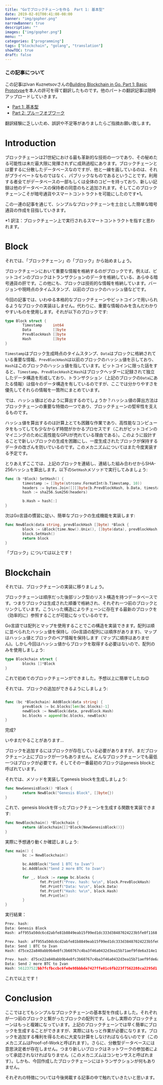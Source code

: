 ```yaml
---
title: "Goでブロックチェーンを作る  Part 1: 基本型"
date: 2019-02-01T00:41:08-08:00
banner: "img/gopher.png"
narrowBanner: true
description: ""
images: ["img/gopher.png"]
menu: ""
categories: ["programming"]
tags: ["blockchain", "golang", "translation"]
showTOC: true
draft: false
---
```


### この記事について

この記事はIvan Kuznetsovさんの[Building Blockchain in Go. Part 1: Basic Prototype](https://jeiwan.cc/posts/building-blockchain-in-go-part-1/)を本人の許可を得て翻訳したものです。他のパートの翻訳記事は随時アップロードしていきます。

<!--more-->

- [Part 1: 基本型](https://seita.tokyo/2019/02/01/go%E3%81%A7%E3%83%96%E3%83%AD%E3%83%83%E3%82%AF%E3%83%81%E3%82%A7%E3%83%BC%E3%83%B3%E3%82%92%E4%BD%9C%E3%82%8B-part-1-%E5%9F%BA%E6%9C%AC%E5%9E%8B/)
- [Part 2: プルーフオブワーク](https://seita.tokyo/2019/02/02/go%E3%81%A7%E3%83%96%E3%83%AD%E3%83%83%E3%82%AF%E3%83%81%E3%82%A7%E3%83%BC%E3%83%B3%E3%82%92%E4%BD%9C%E3%82%8B-part-2-%E3%83%97%E3%83%AB%E3%83%BC%E3%83%95%E3%82%AA%E3%83%96%E3%83%AF%E3%83%BC%E3%82%AF/)

翻訳経験に乏しいため、誤訳や不足等がありましたらご指摘お願い致します。

<div id="toc-position"></div>

# Introduction

ブロックチェーンは21世紀における最も革新的な技術の一つであり、その秘めたる可能性は未だ最大限に発揮されずに成熟過程にあります。ブロックチェーンとは要するに分散したデータベースなのですが、他と一線を画しているのは、それがプライベートなものではなく、パブリックなものであるということです。利用する者全てがデータベースの一部もしくは全体のコピーを持っており、新しい記録は他のデータベースの保持者の同意のもと追加されます。そしてこのブロックチェーンこそが暗号通貨やスマートコントラクトを可能にしたのです*1。

この一連の記事を通じて、シンプルなブロックチェーンを土台とした簡単な暗号通貨の作成を目指していきます。

*1 訳注：ブロックチェーン上で実行されるスマートコントラクトを指すと思われます。

# Block

それでは、「ブロックチェーン」の「ブロック」から始めましょう。

ブロックチェーンにおいて重要な情報を格納するのがブロックです。例えば、ビットコインのブロックはトランザクションのデータを格納している、あらゆる暗号通貨の肝です。この他にも、ブロックは技術的な情報を格納しています。バージョンや現時点のタイムスタンプ、以前のブロックのハッシュ値などです。

今回の記事では、いわゆる本格的なブロックチェーンやビットコインで用いられるようなブロックの実装はしません。代わりに、重要な情報のみを含んだわかりやすいものを使用します。それが以下のブロックです:

```Go
type Block struct {
        Timestamp     int64
        Data          []byte
        PrevBlockHash []byte
        Hash          []byte
}
```

`Timestamp`はブロック生成時点のタイムスタンプ、`Data`はブロックに格納されている重要な情報、`PrevBlockHash`は以前のブロックのハッシュ値を示しており、`Hash`はこのブロックのハッシュ値を指しています。ビットコインに限った話をすると、`Timestamp`、`PrevBlockHash`と`Hash`はブロックヘッダーに記録されて独立したデータ構造を形成しており、トランザクション（上記のブロックの`Data`にあたる情報）は個々のデータ構造を有しているのですが、ここでは分かりやすさを優先してそれらの情報を一箇所にまとめています。

では、ハッシュ値はどのように算出するのでしょうか？ハッシュ値の算出方法はブロックチェーンの重要な特徴の一つであり、ブロックチェーンの堅牢性を支えるものです。

ハッシュ値を算出するのは計算上とても困難な作業であり、高性能なコンピュータをもってしても少なからず時間がかかるプロセスです（これがビットコインのマイニングのために高性能なGPUが売れている理由である）。このように設計することで新しいブロックの生成を困難にし、一度生成されたブロックが保持するデータの改ざんを防いでいるのです。このメカニズムについてはまた今度実装する予定です。

とりあえずここでは、上記のブロックを連結し、連結した組み合わせからSHA-256ハッシュを算出します。以下の`SetHash`メソッドで実行してみましょう:

```Go
func (b *Block) SetHash() {
        timestamp := []byte(strconv.FormatInt(b.Timestamp, 10))
        headers := bytes.Join([][]byte{b.PrevBlockHash, b.Data, timestamp}, []byte{})
        hash := sha256.Sum256(headers)

        b.Hash = hash[:]
}
```

次はGo言語の慣習に従い、簡単なブロックの生成機能を実装します:

```Go
func NewBlock(data string, prevBlockHash []byte) *Block {
        block := &Block{time.Now().Unix(), []byte(data), prevBlockHash, []byte{}}
        block.SetHash()
        return block
}
```

「ブロック」については以上です！

# Blockchain

それでは、ブロックチェーンの実装に移りましょう。

ブロックチェーンは順序だった後部リンク型のリスト構造を持つデータベースです。つまりブロックは生成された順番で格納され、それぞれ一つ前のブロックとリンクしています。こういった構造によりチェーンに存在する最新のブロックを（効率的に）参照することが可能になっているのです。

Go言語では配列とマップを使用することでこの構造を実装できます。配列は順に並べられたハッシュ値を保持し（Go言語の配列には順序があります)、マップはハッシュ値とブロックのペア情報を保持します（マップに順序はありません)。しかし今回はハッシュ値からブロックを取得する必要はないので、配列のみを使用しましょう:

```Go
type Blockchain struct {
        blocks []*Block
}
```

これで初めてのブロックチェーンができました。予想以上に簡単でしたね😉

それでは、ブロックの追加ができるようにしましょう:

```Go

func (bc *Blockchain) AddBlock(data string) {
        prevBlock := bc.blocks[len(bc.blocks)-1]
        newBlock := NewBlock(data, prevBlock.Hash)
        bc.blocks = append(bc.blocks, newBlock)
}
```

完成?

いやまだやることがあります...

ブロックを追加するにはブロックが存在している必要がありますが、まだブロックチェーン上にブロックが一つもありません。どんなブロックチェーンでも最低一つはブロックが必要です。そしてその一番最初のブロックはgenesis blockと呼ばれています。

それでは、メソッドを実装してgenesis blockを生成しましょう:

```Go
func NewGenesisBlock() *Block {
        return NewBlock("Genesis Block", []byte{})
}
```

これで、genesis blockを伴ったブロックチェーンを生成する関数を実装できます:

```Go
func NewBlockchain() *Blockchain {
        return &Blockchain{[]*Block{NewGenesisBlock()}}
}
```

実際に予想通り動くか確認しましょう:

```Go
func main() {
        bc := NewBlockchain()

        bc.AddBlock("Send 1 BTC to Ivan")
        bc.AddBlock("Send 2 more BTC to Ivan")

        for _, block := range bc.blocks {
                fmt.Printf("Prev. hash: %x\n", block.PrevBlockHash)
                fmt.Printf("Data: %s\n", block.Data)
                fmt.Printf("Hash: %x\n", block.Hash)
                fmt.Println()
        }
}
```

実行結果：

```Go
Prev. hash:
Data: Genesis Block
Hash: aff955a50dc6cd2abfe81b8849eab15f99ed1dc333d38487024223b5fe0f1168

Prev. hash: aff955a50dc6cd2abfe81b8849eab15f99ed1dc333d38487024223b5fe0f1168
Data: Send 1 BTC to Ivan
Hash: d75ce22a840abb9b4e8fc3b60767c4ba3f46a0432d3ea15b71aef9fde6a314e1

Prev. hash: d75ce22a840abb9b4e8fc3b60767c4ba3f46a0432d3ea15b71aef9fde6a314e1
Data: Send 2 more BTC to Ivan
Hash: 561237522bb7fcfbccbc6fe0e98bbbde7427ffe01c6fb223f7562288ca2295d1
```

これで以上です！

# Conclusion

ここではとてもシンプルなブロックチェーンの基本型を作成しました。それぞれが一つ前のブロックと繋がったブロックの配列です。しかし実際のブロックチェーンはもっと複雑になっています。上記のブロックチェーンでは早く簡単にブロックを生成することができますが、実際にはもっと作業が必要になります。ブロックを追加する権利を得るために大変な計算をしなければならないのです（このメカニズムはProof-of-Workと呼ばれます）。さらに、分散型データベースには意思決定者が存在しません。つまり新しいブロックはネットワークの参加者によって承認されなければなりません（このメカニズムはコンセンサスと呼ばれます）。しかも、今回作成したブロックチェーンにはトランザクションが何もありません。

それぞれの特徴については今後掲載する記事の中で触れていきたいと思います。



